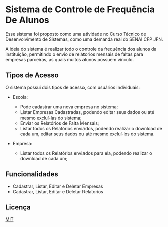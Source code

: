 
# Sistema de Controle de Frequência De Alunos

Esse sistema foi proposto como uma atividade no Curso Técnico de Desenvolvimento de Sistemas, como uma demanda real do SENAI CFP JFN.

A ideia do sistema é realizar todo o controle da frequência dos alunos da instituição, permitindo o envio de relátorios mensais de faltas para empresas parceiras, as quais muitos alunos possuem vínculo. 

## Tipos de Acesso

O sistema possui dois tipos de acesso, com usuários individuais:
- Escola: 
    - Pode cadastrar uma nova empresa no sistema;
    - Listar Empresas Cadastradas, podendo editar seus dados ou até mesmo excluí-las do sistema;
    - Enviar os Relatórios de Falta Mensais;
    - Listar todos os Relatórios enviados, podendo realizar o download de cada um, editar seus dados ou até mesmo excluí-los do sistema.

- Empresa:
    - Listar todos os Relatórios enviados para ela, podendo realizar o download de cada um;

## Funcionalidades

- Cadastrar, Listar, Editar e Deletar Empresas
- Cadastrar, Listar, Editar e Deletar Relatorios
## Licença

[MIT](https://github.com/PedroTechJF/Sistema_de_Controle_de_Frequencia_De_Alunos/blob/main/LICENSE)

